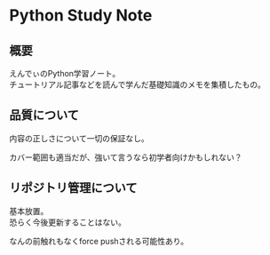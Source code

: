 # Python Study Note

## 概要

えんでぃのPython学習ノート。  
チュートリアル記事などを読んで学んだ基礎知識のメモを集積したもの。

## 品質について

内容の正しさについて一切の保証なし。

カバー範囲も適当だが、強いて言うなら初学者向けかもしれない？

## リポジトリ管理について

基本放置。  
恐らく今後更新することはない。

なんの前触れもなくforce pushされる可能性あり。
